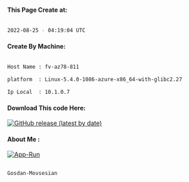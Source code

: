 
   
#### This Page Create at:

```bash

2022-08-25 - 04:19:04 UTC

```

#### Create By Machine:

```bash

Host Name : fv-az78-811

platform  : Linux-5.4.0-1086-azure-x86_64-with-glibc2.27

Ip Local  : 10.1.0.7

```
#### Download This code Here:

[![GitHub release (latest by date)](https://img.shields.io/github/v/release/Gosdan-Movsesian/Gosdan?style=for-the-badge&label=Download)](https://github.com/Gosdan-Movsesian/Gosdan/releases) 

</p> 

#### About Me :

[![App-Run](https://github.com/Gosdan-Movsesian/Gosdan/actions/workflows/App-Run.yml/badge.svg)](https://github.com/Gosdan-Movsesian/Gosdan/actions/workflows/App-Run.yml)

```bash

Gosdan-Movsesian

```

